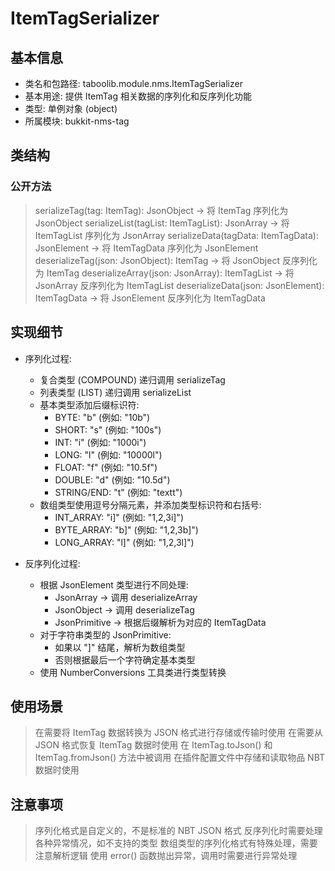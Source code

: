 # ItemTagSerializer

## 基本信息
- 类名和包路径: taboolib.module.nms.ItemTagSerializer
- 基本用途: 提供 ItemTag 相关数据的序列化和反序列化功能
- 类型: 单例对象 (object)
- 所属模块: bukkit-nms-tag

## 类结构

### 公开方法
> serializeTag(tag: ItemTag): JsonObject -> 将 ItemTag 序列化为 JsonObject
> serializeList(tagList: ItemTagList): JsonArray -> 将 ItemTagList 序列化为 JsonArray
> serializeData(tagData: ItemTagData): JsonElement -> 将 ItemTagData 序列化为 JsonElement
> deserializeTag(json: JsonObject): ItemTag -> 将 JsonObject 反序列化为 ItemTag
> deserializeArray(json: JsonArray): ItemTagList -> 将 JsonArray 反序列化为 ItemTagList
> deserializeData(json: JsonElement): ItemTagData -> 将 JsonElement 反序列化为 ItemTagData

## 实现细节
- 序列化过程:
  - 复合类型 (COMPOUND) 递归调用 serializeTag
  - 列表类型 (LIST) 递归调用 serializeList
  - 基本类型添加后缀标识符:
    - BYTE: "b" (例如: "10b")
    - SHORT: "s" (例如: "100s")
    - INT: "i" (例如: "1000i")
    - LONG: "l" (例如: "10000l")
    - FLOAT: "f" (例如: "10.5f")
    - DOUBLE: "d" (例如: "10.5d")
    - STRING/END: "t" (例如: "textt")
  - 数组类型使用逗号分隔元素，并添加类型标识符和右括号:
    - INT_ARRAY: "i]" (例如: "1,2,3i]")
    - BYTE_ARRAY: "b]" (例如: "1,2,3b]")
    - LONG_ARRAY: "l]" (例如: "1,2,3l]")

- 反序列化过程:
  - 根据 JsonElement 类型进行不同处理:
    - JsonArray -> 调用 deserializeArray
    - JsonObject -> 调用 deserializeTag
    - JsonPrimitive -> 根据后缀解析为对应的 ItemTagData
  - 对于字符串类型的 JsonPrimitive:
    - 如果以 "]" 结尾，解析为数组类型
    - 否则根据最后一个字符确定基本类型
  - 使用 NumberConversions 工具类进行类型转换

## 使用场景
> 在需要将 ItemTag 数据转换为 JSON 格式进行存储或传输时使用
> 在需要从 JSON 格式恢复 ItemTag 数据时使用
> 在 ItemTag.toJson() 和 ItemTag.fromJson() 方法中被调用
> 在插件配置文件中存储和读取物品 NBT 数据时使用

## 注意事项
> 序列化格式是自定义的，不是标准的 NBT JSON 格式
> 反序列化时需要处理各种异常情况，如不支持的类型
> 数组类型的序列化格式有特殊处理，需要注意解析逻辑
> 使用 error() 函数抛出异常，调用时需要进行异常处理
